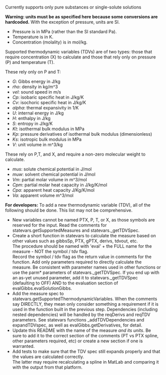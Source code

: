 Currently supports only pure substances or single-solute solutions

__**Warning: units must be as specified here because some conversions are hardcoded.**__
With the exception of pressure, units are SI. 
 - Pressure is in MPa (rather than the SI standard Pa).
 - Temperature is in K.
 - Concentration (molality) is in mol/kg.
 
Supported thermodynamic variables (TDVs) are of two types: those that require concentration (X) to calculate and those 
that rely only on pressure (P) and temperature (T).

These rely only on P and T:
- _G_:  Gibbs energy in J/kg
- _rho_: density in kg/m^3
- _vel_: sound speed in m/s
- _Cp_: isobaric specific heat in J/kg/K
- _Cv_: isochoric specific heat in J/kg/K
- _alpha_: thermal expansivity in 1/K
- _U_: internal energy in J/kg
- _H_: enthalpy in J/kg
- _S_: entropy in J/kg/K
- _Kt_: isothermal bulk modulus in MPa
- _Kp_: pressure derivatives of isothermal bulk modulus (dimensionless)
- _Ks_: isotropic bulk modulus in MPa
- _V_: unit volume in m^3/kg

These rely on P,T, and X, and require a non-zero molecular weight to calculate.
- _mus_: solute chemical potential in J/mol
- _muw_: solvent chemical potential in J/mol
- _Vm_: partial molar volume in m^3/mol
- _Cpm_: partial molar heat capacity in J/kg/K/mol
- _Cpa_: apparent heat capacity J/Kg/K/mol
- _Va_: apparent volume m^3/mol




__For developers:__
To add a new thermodynamic variable (TDV), all of the following should be done.  This list may not be comprehensive.
-  New variables cannot be named PTX, P, T, or X, as those symbols are reserved for the input. 
    Read the comments for statevars.getSupportedMeasures and statevars._getTDVSpec.
- Create a short function in statevars to calculate the measure based on other values
    such as gibbsSp, PTX, gPTX, derivs, tdvout, etc.  
    The procedure should be named with 'eval' + the FULL name for the measure - NOT the symbol / tdv flag.  
    Record the symbol / tdv flag as the return value in comments for the function.
    Add only parameters required to directly calculate the measure.
    Be consistent with parameter names used in other functions or use the parm* parameters of 
    statevars._getTDVSpec.
    If you end up with an as-yet unused parameter, add it to statevars._getTDVSpec (defaulting to OFF)
    AND to the evaluation section of evalGibbs.evalSolutionGibbs.
- Add the measure spec to statevars.getSupportedThermodynamicVariables.
    When the comments say DIRECTLY, they mean only consider something a requirement if it is used in
    the function built in the previous step.
    Dependencies (including nested dependencies) will be handled by the reqDerivs and reqTDV parameters.
    See statevars functions _addTDVDependencies and expandTDVspec, as well as evalGibbs.getDerivatives, for detail.
- Update this README with the name of the measure *and its units*.
    Be sure to add it to the correct section of the comments (PT vs PTX spline, other parameters required, etc)
    or create a new section if one is warranted.
- Add tests to make sure that the TDV spec still expands properly and that the values are calculated correctly.  
    The latter may require recalculating a spline in MatLab and comparing it with the output from that platform. 